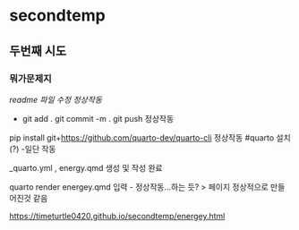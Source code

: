 # secondtemp

## 두번째 시도 

### 뭐가문제지

*readme 파일 수정 정상작동*

* git add . git commit -m . git push 정상작동 

pip install git+https://github.com/quarto-dev/quarto-cli 정상작동 #quarto 설치(?) -일단 작동

_quarto.yml , energy.qmd 생성 및 작성 완료

quarto render energey.qmd  입력 - 정상작동...하는 듯? > 페이지 정상적으로 만들어진것 같음 

https://timeturtle0420.github.io/secondtemp/energey.html
